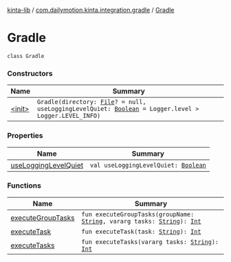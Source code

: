 [kinta-lib](../../index.md) / [com.dailymotion.kinta.integration.gradle](../index.md) / [Gradle](./index.md)

# Gradle

`class Gradle`

### Constructors

| Name | Summary |
|---|---|
| [&lt;init&gt;](-init-.md) | `Gradle(directory: `[`File`](https://docs.oracle.com/javase/6/docs/api/java/io/File.html)`? = null, useLoggingLevelQuiet: `[`Boolean`](https://kotlinlang.org/api/latest/jvm/stdlib/kotlin/-boolean/index.html)` = Logger.level > Logger.LEVEL_INFO)` |

### Properties

| Name | Summary |
|---|---|
| [useLoggingLevelQuiet](use-logging-level-quiet.md) | `val useLoggingLevelQuiet: `[`Boolean`](https://kotlinlang.org/api/latest/jvm/stdlib/kotlin/-boolean/index.html) |

### Functions

| Name | Summary |
|---|---|
| [executeGroupTasks](execute-group-tasks.md) | `fun executeGroupTasks(groupName: `[`String`](https://kotlinlang.org/api/latest/jvm/stdlib/kotlin/-string/index.html)`, vararg tasks: `[`String`](https://kotlinlang.org/api/latest/jvm/stdlib/kotlin/-string/index.html)`): `[`Int`](https://kotlinlang.org/api/latest/jvm/stdlib/kotlin/-int/index.html) |
| [executeTask](execute-task.md) | `fun executeTask(task: `[`String`](https://kotlinlang.org/api/latest/jvm/stdlib/kotlin/-string/index.html)`): `[`Int`](https://kotlinlang.org/api/latest/jvm/stdlib/kotlin/-int/index.html) |
| [executeTasks](execute-tasks.md) | `fun executeTasks(vararg tasks: `[`String`](https://kotlinlang.org/api/latest/jvm/stdlib/kotlin/-string/index.html)`): `[`Int`](https://kotlinlang.org/api/latest/jvm/stdlib/kotlin/-int/index.html) |
